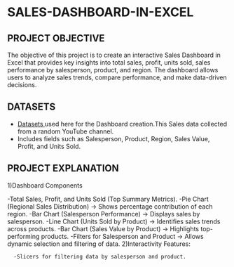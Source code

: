 # SALES-DASHBOARD-IN-EXCEL
## PROJECT OBJECTIVE

The objective of this project is to create an interactive Sales Dashboard in Excel that provides key insights into total sales, profit, units sold, sales performance by salesperson, product, and region. The dashboard allows users to analyze sales trends, compare performance, and make data-driven decisions.

## DATASETS
 - <a href="Datasets.xlsx">Datasets </a> used here for the Dashboard creation.This Sales data collected from a random YouTube channel.
 - Includes fields such as Salesperson, Product, Region, Sales Value, Profit, and Units Sold.

 ## PROJECT EXPLANATION
1)Dashboard Components

-Total Sales, Profit, and Units Sold (Top Summary Metrics).
-Pie Chart (Regional Sales Distribution) → Shows percentage contribution of each region.
-Bar Chart (Salesperson Performance) → Displays sales by salesperson.
-Line Chart (Units Sold by Product) → Identifies sales trends across products.
-Bar Chart (Sales Value by Product) → Highlights top-performing products.
-Filters for Salesperson and Product → Allows dynamic selection and filtering of data.
2)Interactivity Features:

      -Slicers for filtering data by salesperson and product.
 

